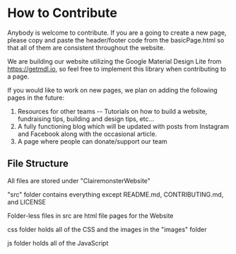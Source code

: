 # How to Contribute

Anybody is welcome to contribute.  If you are a going to create a new page, please copy and paste the header/footer code from the basicPage.html so that all of them are consistent throughout the website.

We are building our website utilizing the Google Material Design Lite from https://getmdl.io, so feel free to implement this library when contributing to a page.

If you would like to work on new pages, we plan on adding the following pages in the future:

1. Resources for other teams -- Tutorials on how to build a website, fundraising tips, building and design tips, etc...
2. A fully functioning blog which will be updated with posts from Instagram and Facebook along with the occasional article.
3. A page where people can donate/support our team

## File Structure
All files are stored under "ClairemonsterWebsite"

"src" folder contains everything except README.md, CONTRIBUTING.md, and LICENSE

Folder-less files in src are html file pages for the Website

css folder holds all of the CSS and the images in the "images" folder

js folder holds all of the JavaScript
